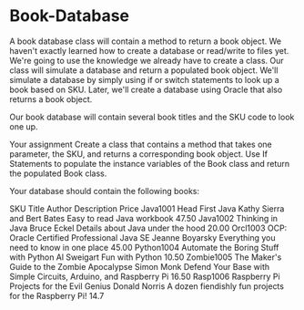 # Book-Database
A book database class will contain a method to return a book object. We haven't exactly learned how to create a database or read/write to files yet. We're going to use the knowledge we already have to create a class. Our class will simulate a database and return a populated book object. We'll simulate a database by simply using if or switch statements to look up a book based on SKU. Later, we'll create a database using Oracle that also returns a book object.

Our book database will contain several book titles and the SKU code to look one up.

Your assignment
Create a class that contains a method that takes one parameter, the SKU, and returns a corresponding book object. Use If Statements to populate the instance variables of the Book class and return the populated Book class.

Your database should contain the following books:

SKU	Title	Author	Description	Price
Java1001	Head First Java	Kathy Sierra and Bert Bates	Easy to read Java workbook	47.50
Java1002	Thinking in Java	Bruce Eckel	Details about Java under the hood	20.00
Orcl1003	OCP: Oracle Certified Professional Java SE	Jeanne Boyarsky	Everything you need to know in one place	45.00
Python1004	Automate the Boring Stuff with Python	Al Sweigart	Fun with Python	10.50
Zombie1005	The Maker's Guide to the Zombie Apocalypse	Simon Monk	Defend Your Base with Simple Circuits, Arduino, and Raspberry Pi	16.50
Rasp1006	Raspberry Pi Projects for the Evil Genius	Donald Norris	A dozen fiendishly fun projects for the Raspberry Pi!	14.7
